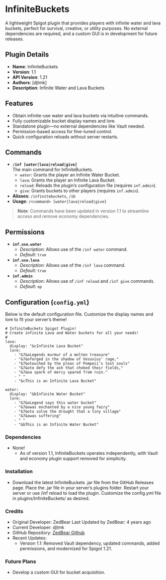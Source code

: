 # InfiniteBuckets

A lightweight Spigot plugin that provides players with infinite water and lava buckets, perfect for survival, creative, or utility purposes. No external dependencies are required, and a custom GUI is in development for future releases.

## Plugin Details

- **Name**: InfiniteBuckets
- **Version**: 1.1
- **API Version**: 1.21
- **Authors**: [djtmk]
- **Description**: Infinite Water and Lava Buckets

## Features

- Obtain infinite-use water and lava buckets via intuitive commands.
- Fully customizable bucket display names and lore.
- Standalone plugin—no external dependencies like Vault needed.
- Permission-based access for fine-tuned control.
- Quick configuration reloads without server restarts.

## Commands

- **` /inf [water|lava|reload|give] `**  
  The main command for InfiniteBuckets.
    - `water`: Grants the player an Infinite Water Bucket.
    - `lava`: Grants the player an Infinite Lava Bucket.
    - `reload`: Reloads the plugin’s configuration file (requires `inf.admin`).
    - `give`: Grants buckets to other players (requires `inf.admin`).
- **Aliases**: `/infinitebuckets`, `/ib`
- **Usage**: `/<command> [water|lava|reload|give]`

> **Note**: Commands have been updated in version 1.1 to streamline access and remove economy dependencies.

## Permissions

- **`inf.use.water`**
    - *Description*: Allows use of the `/inf water` command.
    - *Default*: `true`
- **`inf.use.lava`**
    - *Description*: Allows use of the `/inf lava` command.
    - *Default*: `true`
- **`inf.admin`**
    - *Description*: Allows use of `/inf reload` and `/inf give` commands.
    - *Default*: `op`

## Configuration (`config.yml`)

Below is the default configuration file. Customize the display names and lore to fit your server’s theme!

```
# InfiniteBuckets Spigot Plugin!
# Create infinite Lava and Water buckets for all your needs!
#
lava:
  display: "&cInfinite Lava Bucket"
  lore:
    - "&7&oLegends murmur of a molten treasure"
    - "&7&oforged in the shadow of Vesuvius’ rage,"
    - "&7&otouched by the pleas of Pompeii’s lost souls"
    - "&7&oto defy the ash that choked their fields,"
    - "&7&oa spark of mercy spared from ruin."
    - " "
    - "&cThis is an Infinite Lava Bucket"

water:
  display: "&bInfinite Water Bucket"
  lore:
    - "&7&oLegend says this water bucket"
    - "&7&owas enchanted by a nice young fairy"
    - "&7&oto solve the drought that a tiny village"
    - "&7&owas suffering"
    - " "
    - "&bThis is an Infinite Water Bucket"
  ```
### Dependencies
- None!
  * As of version 1.1, InfiniteBuckets operates independently, with Vault and economy plugin support removed for simplicity.

### Installation
* Download the latest InfiniteBuckets .jar file from the GitHub Releases page.
    Place the .jar file in your server’s plugins folder.
    Restart your server or use /inf reload to load the plugin.
    Customize the config.yml file in plugins/InfiniteBuckets/ as desired.

### Credits
- Original Developer: ZedBear
    Last Updated by ZedBear: 4 years ago
-    Current Developer: djtmk
-    GitHub Repository: [ZedBear Github](https://github.com/ZedBear/InfiniteBuckets)
-    Recent Updates:
       - Version 1.1: Removed Vault dependency, updated commands, added permissions, and modernized for Spigot 1.21.

### Future Plans
- Develop a custom GUI for bucket acquisition.
